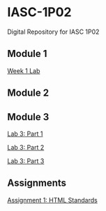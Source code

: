 # IASC-1P02
Digital Repository for IASC 1P02

## Module 1 

[Week 1 Lab]() 

## Module 2

## Module 3

[Lab 3: Part 1]()

[Lab 3: Part 2]()

[Lab 3: Part 3]()

## Assignments 

[Assignment 1: HTML Standards]()
